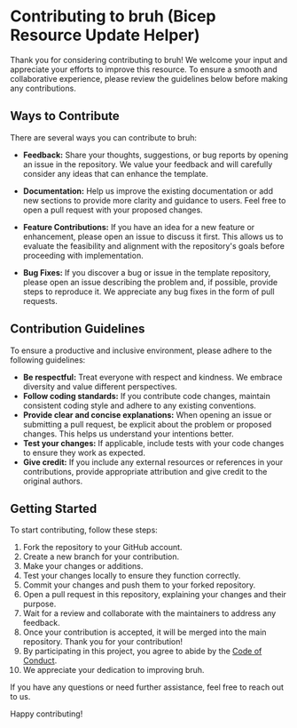 # Contributing to bruh (Bicep Resource Update Helper)

Thank you for considering contributing to bruh! We welcome your input and appreciate your efforts to improve this resource. To ensure a smooth and collaborative experience, please review the guidelines below before making any contributions.

## Ways to Contribute

There are several ways you can contribute to bruh:

- **Feedback:** Share your thoughts, suggestions, or bug reports by opening an issue in the repository. We value your feedback and will carefully consider any ideas that can enhance the template.

- **Documentation:** Help us improve the existing documentation or add new sections to provide more clarity and guidance to users. Feel free to open a pull request with your proposed changes.

- **Feature Contributions:** If you have an idea for a new feature or enhancement, please open an issue to discuss it first. This allows us to evaluate the feasibility and alignment with the repository's goals before proceeding with implementation.

- **Bug Fixes:** If you discover a bug or issue in the template repository, please open an issue describing the problem and, if possible, provide steps to reproduce it. We appreciate any bug fixes in the form of pull requests.

## Contribution Guidelines

To ensure a productive and inclusive environment, please adhere to the following guidelines:

- **Be respectful:** Treat everyone with respect and kindness. We embrace diversity and value different perspectives.
- **Follow coding standards:** If you contribute code changes, maintain consistent coding style and adhere to any existing conventions.
- **Provide clear and concise explanations:** When opening an issue or submitting a pull request, be explicit about the problem or proposed changes. This helps us understand your intentions better.
- **Test your changes:** If applicable, include tests with your code changes to ensure they work as expected.
- **Give credit:** If you include any external resources or references in your contributions, provide appropriate attribution and give credit to the original authors.

## Getting Started

To start contributing, follow these steps:

1. Fork the repository to your GitHub account.
2. Create a new branch for your contribution.
3. Make your changes or additions.
4. Test your changes locally to ensure they function correctly.
5. Commit your changes and push them to your forked repository.
6. Open a pull request in this repository, explaining your changes and their purpose.
7. Wait for a review and collaborate with the maintainers to address any feedback.
8. Once your contribution is accepted, it will be merged into the main repository. Thank you for your contribution!
9. By participating in this project, you agree to abide by the [Code of Conduct](CODE_OF_CONDUCT.md).
10. We appreciate your dedication to improving bruh.

If you have any questions or need further assistance, feel free to reach out to us.

Happy contributing!
